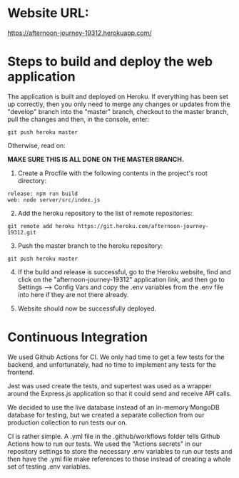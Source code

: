 # Website URL: 
https://afternoon-journey-19312.herokuapp.com/

# Steps to build and deploy the web application
The application is built and deployed on Heroku.
If everything has been set up correctly, then you only need to merge any changes or updates from the "develop" branch into the "master" branch, checkout to the master branch, pull the changes and then, in the console, enter:
```
git push heroku master
```
Otherwise, read on:

**MAKE SURE THIS IS ALL DONE ON THE MASTER BRANCH.**

1. Create a Procfile with the following contents in the project's root directory:

```
release: npm run build
web: node server/src/index.js
```

2. Add the heroku repository to the list of remote repositories:

```
git remote add heroku https://git.heroku.com/afternoon-journey-19312.git
```

3. Push the master branch to the heroku repository:

```
git push heroku master
```

4. If the build and release is successful, go to the Heroku website, find and click on the "afternoon-journey-19312" application link, and then go to Settings --> Config Vars and copy the .env variables from the .env file into here if they are not there already.

5. Website should now be successfully deployed. </br>

# Continuous Integration
We used Github Actions for CI. We only had time to get a few tests for the backend, and unfortunately, had no time to implement any tests for the frontend.   

Jest was used create the tests, and supertest was used as a wrapper around the Express.js application so that it could send and receive API calls.  

We decided to use the live database instead of an in-memory MongoDB database for testing, but we created a separate collection from our production collection to run tests our on.

CI is rather simple. A .yml file in the .github/workflows folder tells Github Actions how to run our tests. We used the "Actions secrets" in our repository settings to store the necessary .env variables to run our tests and then have the .yml file make references to those instead of creating a whole set of testing .env variables.
